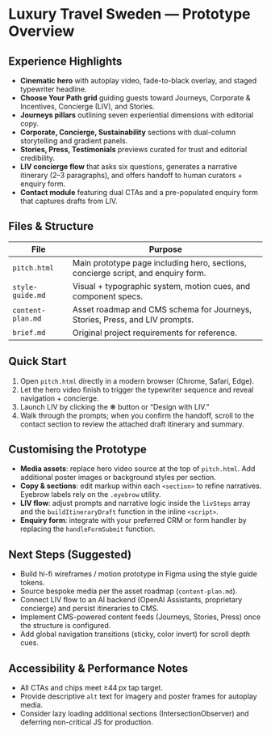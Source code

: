 # Luxury Travel Sweden — Prototype Overview

## Experience Highlights
- **Cinematic hero** with autoplay video, fade-to-black overlay, and staged typewriter headline.
- **Choose Your Path grid** guiding guests toward Journeys, Corporate & Incentives, Concierge (LIV), and Stories.
- **Journeys pillars** outlining seven experiential dimensions with editorial copy.
- **Corporate, Concierge, Sustainability** sections with dual-column storytelling and gradient panels.
- **Stories, Press, Testimonials** previews curated for trust and editorial credibility.
- **LIV concierge flow** that asks six questions, generates a narrative itinerary (2–3 paragraphs), and offers handoff to human curators + enquiry form.
- **Contact module** featuring dual CTAs and a pre-populated enquiry form that captures drafts from LIV.

## Files & Structure
| File | Purpose |
| --- | --- |
| `pitch.html` | Main prototype page including hero, sections, concierge script, and enquiry form. |
| `style-guide.md` | Visual + typographic system, motion cues, and component specs. |
| `content-plan.md` | Asset roadmap and CMS schema for Journeys, Stories, Press, and LIV prompts. |
| `brief.md` | Original project requirements for reference. |

## Quick Start
1. Open `pitch.html` directly in a modern browser (Chrome, Safari, Edge).
2. Let the hero video finish to trigger the typewriter sequence and reveal navigation + concierge.
3. Launch LIV by clicking the ❋ button or “Design with LIV.”
4. Walk through the prompts; when you confirm the handoff, scroll to the contact section to review the attached draft itinerary and summary.

## Customising the Prototype
- **Media assets**: replace hero video source at the top of `pitch.html`. Add additional poster images or background styles per section.
- **Copy & sections**: edit markup within each `<section>` to refine narratives. Eyebrow labels rely on the `.eyebrow` utility.
- **LIV flow**: adjust prompts and narrative logic inside the `livSteps` array and the `buildItineraryDraft` function in the inline `<script>`.
- **Enquiry form**: integrate with your preferred CRM or form handler by replacing the `handleFormSubmit` function.

## Next Steps (Suggested)
- Build hi-fi wireframes / motion prototype in Figma using the style guide tokens.
- Source bespoke media per the asset roadmap (`content-plan.md`).
- Connect LIV flow to an AI backend (OpenAI Assistants, proprietary concierge) and persist itineraries to CMS.
- Implement CMS-powered content feeds (Journeys, Stories, Press) once the structure is configured.
- Add global navigation transitions (sticky, color invert) for scroll depth cues.

## Accessibility & Performance Notes
- All CTAs and chips meet ≥44 px tap target.
- Provide descriptive `alt` text for imagery and poster frames for autoplay media.
- Consider lazy loading additional sections (IntersectionObserver) and deferring non-critical JS for production.
